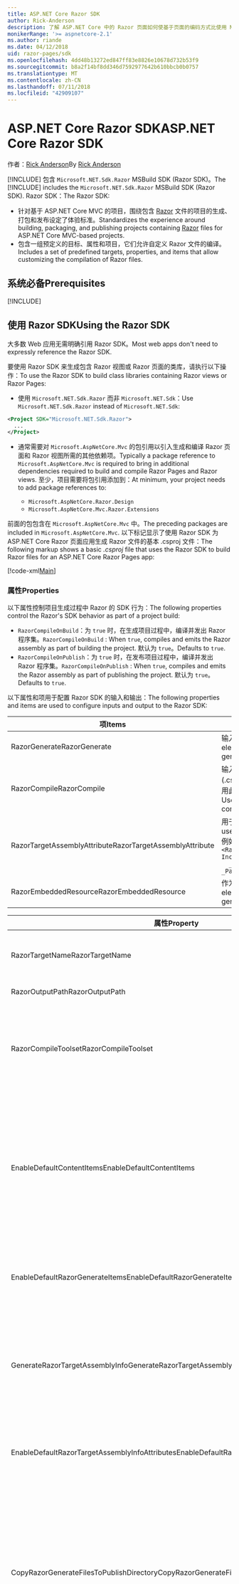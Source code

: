 ```yaml
---
title: ASP.NET Core Razor SDK
author: Rick-Anderson
description: 了解 ASP.NET Core 中的 Razor 页面如何使基于页面的编码方式比使用 MVC 更简单高效。
monikerRange: '>= aspnetcore-2.1'
ms.author: riande
ms.date: 04/12/2018
uid: razor-pages/sdk
ms.openlocfilehash: 4dd48b13272ed847ff83e8826e10678d732b53f9
ms.sourcegitcommit: b8a2f14bf8dd346d7592977642b610bbcb0b0757
ms.translationtype: MT
ms.contentlocale: zh-CN
ms.lasthandoff: 07/11/2018
ms.locfileid: "42909107"
---
```

# <a name="aspnet-core-razor-sdk"></a><span data-ttu-id="1cd86-103">ASP.NET Core Razor SDK</span><span class="sxs-lookup"><span data-stu-id="1cd86-103">ASP.NET Core Razor SDK</span></span>

<span data-ttu-id="1cd86-104">作者：[Rick Anderson](https://twitter.com/RickAndMSFT)</span><span class="sxs-lookup"><span data-stu-id="1cd86-104">By [Rick Anderson](https://twitter.com/RickAndMSFT)</span></span>

<span data-ttu-id="1cd86-105">[!INCLUDE[](~/includes/2.1-SDK.md)] 包含 `Microsoft.NET.Sdk.Razor` MSBuild SDK (Razor SDK)。</span><span class="sxs-lookup"><span data-stu-id="1cd86-105">The [!INCLUDE[](~/includes/2.1-SDK.md)] includes the `Microsoft.NET.Sdk.Razor` MSBuild SDK (Razor SDK).</span></span> <span data-ttu-id="1cd86-106">Razor SDK：</span><span class="sxs-lookup"><span data-stu-id="1cd86-106">The Razor SDK:</span></span>

* <span data-ttu-id="1cd86-107">针对基于 ASP.NET Core MVC 的项目，围绕包含 [Razor](xref:mvc/views/razor) 文件的项目的生成、打包和发布设定了体验标准。</span><span class="sxs-lookup"><span data-stu-id="1cd86-107">Standardizes the experience around building, packaging, and publishing projects containing [Razor](xref:mvc/views/razor) files for ASP.NET Core MVC-based projects.</span></span>
* <span data-ttu-id="1cd86-108">包含一组预定义的目标、属性和项目，它们允许自定义 Razor 文件的编译。</span><span class="sxs-lookup"><span data-stu-id="1cd86-108">Includes a set of predefined targets, properties, and items that allow customizing the compilation of Razor files.</span></span>

## <a name="prerequisites"></a><span data-ttu-id="1cd86-109">系统必备</span><span class="sxs-lookup"><span data-stu-id="1cd86-109">Prerequisites</span></span>

[!INCLUDE[](~/includes/2.1-SDK.md)]

## <a name="using-the-razor-sdk"></a><span data-ttu-id="1cd86-110">使用 Razor SDK</span><span class="sxs-lookup"><span data-stu-id="1cd86-110">Using the Razor SDK</span></span>

<span data-ttu-id="1cd86-111">大多数 Web 应用无需明确引用 Razor SDK。</span><span class="sxs-lookup"><span data-stu-id="1cd86-111">Most web apps don't need to expressly reference the Razor SDK.</span></span> 

<span data-ttu-id="1cd86-112">要使用 Razor SDK 来生成包含 Razor 视图或 Razor 页面的类库，请执行以下操作：</span><span class="sxs-lookup"><span data-stu-id="1cd86-112">To use the Razor SDK to build class libraries containing Razor views or Razor Pages:</span></span>

* <span data-ttu-id="1cd86-113">使用 `Microsoft.NET.Sdk.Razor` 而非 `Microsoft.NET.Sdk`：</span><span class="sxs-lookup"><span data-stu-id="1cd86-113">Use `Microsoft.NET.Sdk.Razor` instead of `Microsoft.NET.Sdk`:</span></span>
```xml
<Project SDK="Microsoft.NET.Sdk.Razor">
  ...
</Project>
```

* <span data-ttu-id="1cd86-114">通常需要对 `Microsoft.AspNetCore.Mvc` 的包引用以引入生成和编译 Razor 页面和 Razor 视图所需的其他依赖项。</span><span class="sxs-lookup"><span data-stu-id="1cd86-114">Typically a package reference to `Microsoft.AspNetCore.Mvc` is required to bring in additional dependencies required to build and compile Razor Pages and Razor views.</span></span> <span data-ttu-id="1cd86-115">至少，项目需要将包引用添加到：</span><span class="sxs-lookup"><span data-stu-id="1cd86-115">At minimum, your project needs to add package references to:</span></span>

    * `Microsoft.AspNetCore.Razor.Design` 
    * `Microsoft.AspNetCore.Mvc.Razor.Extensions`
    
 <span data-ttu-id="1cd86-116">前面的包包含在 `Microsoft.AspNetCore.Mvc` 中。</span><span class="sxs-lookup"><span data-stu-id="1cd86-116">The preceding packages are included in `Microsoft.AspNetCore.Mvc`.</span></span> <span data-ttu-id="1cd86-117">以下标记显示了使用 Razor SDK 为 ASP.NET Core Razor 页面应用生成 Razor 文件的基本 .csproj 文件：</span><span class="sxs-lookup"><span data-stu-id="1cd86-117">The following markup shows a basic *.csproj* file that uses the Razor SDK to build Razor files for an ASP.NET Core Razor Pages app:</span></span>
    
 [!code-xml[Main](sdk/sample/RazorSDK.csproj)]

### <a name="properties"></a><span data-ttu-id="1cd86-118">属性</span><span class="sxs-lookup"><span data-stu-id="1cd86-118">Properties</span></span>

<span data-ttu-id="1cd86-119">以下属性控制项目生成过程中 Razor 的 SDK 行为：</span><span class="sxs-lookup"><span data-stu-id="1cd86-119">The following properties control the Razor's SDK behavior as part of a project build:</span></span>

* <span data-ttu-id="1cd86-120">`RazorCompileOnBuild`：为 `true` 时，在生成项目过程中，编译并发出 Razor 程序集。</span><span class="sxs-lookup"><span data-stu-id="1cd86-120">`RazorCompileOnBuild` : When `true`, compiles and emits the Razor assembly as part of building the project.</span></span> <span data-ttu-id="1cd86-121">默认为 `true`。</span><span class="sxs-lookup"><span data-stu-id="1cd86-121">Defaults to `true`.</span></span>
* <span data-ttu-id="1cd86-122">`RazorCompileOnPublish`：为 `true` 时，在发布项目过程中，编译并发出 Razor 程序集。</span><span class="sxs-lookup"><span data-stu-id="1cd86-122">`RazorCompileOnPublish` : When `true`, compiles and emits the Razor assembly as part of publishing the project.</span></span> <span data-ttu-id="1cd86-123">默认为 `true`。</span><span class="sxs-lookup"><span data-stu-id="1cd86-123">Defaults to `true`.</span></span>

<span data-ttu-id="1cd86-124">以下属性和项用于配置 Razor SDK 的输入和输出：</span><span class="sxs-lookup"><span data-stu-id="1cd86-124">The following properties and items are used to configure inputs and output to the Razor SDK:</span></span>

| <span data-ttu-id="1cd86-125">项</span><span class="sxs-lookup"><span data-stu-id="1cd86-125">Items</span></span>                                         | <span data-ttu-id="1cd86-126">描述</span><span class="sxs-lookup"><span data-stu-id="1cd86-126">Description</span></span>                                                                   |
| ------------                                  | -------------                                                                 |
| <span data-ttu-id="1cd86-127">RazorGenerate</span><span class="sxs-lookup"><span data-stu-id="1cd86-127">RazorGenerate</span></span>                                 | <span data-ttu-id="1cd86-128">输入到代码生成目标的项元素（.cshtml 文件）。</span><span class="sxs-lookup"><span data-stu-id="1cd86-128">Item elements (*.cshtml* files) that are inputs to code generation targets.</span></span> |
| <span data-ttu-id="1cd86-129">RazorCompile</span><span class="sxs-lookup"><span data-stu-id="1cd86-129">RazorCompile</span></span>                                  | <span data-ttu-id="1cd86-130">输入到 Razor 编译目标的项元素（.cs 文件）。</span><span class="sxs-lookup"><span data-stu-id="1cd86-130">Item elements (.cs files) that are inputs to  Razor compilation targets.</span></span> <span data-ttu-id="1cd86-131">使用此 ItemGroup 指定要编译到 Razor 程序集中的其他文件。</span><span class="sxs-lookup"><span data-stu-id="1cd86-131">Use this ItemGroup to specify additional files to be compiled into the Razor assembly.</span></span> |
| <span data-ttu-id="1cd86-132">RazorTargetAssemblyAttribute</span><span class="sxs-lookup"><span data-stu-id="1cd86-132">RazorTargetAssemblyAttribute</span></span>                  | <span data-ttu-id="1cd86-133">用于编码生成 Razor 程序集属性的项元素。</span><span class="sxs-lookup"><span data-stu-id="1cd86-133">Item elements used to code generate attributes for the Razor assembly.</span></span> <span data-ttu-id="1cd86-134">例如：</span><span class="sxs-lookup"><span data-stu-id="1cd86-134">For example:</span></span>  <br />`<RazorAssemblyAttribute ` <br />  `Include="System.Reflection.AssemblyMetadataAttribute"`<br />`  _Parameter1="BuildSource" _Parameter2="https://docs.asp.net/">` |
| <span data-ttu-id="1cd86-135">RazorEmbeddedResource</span><span class="sxs-lookup"><span data-stu-id="1cd86-135">RazorEmbeddedResource</span></span>                         | <span data-ttu-id="1cd86-136">作为嵌入的资源添加到生成的 Razor 程序集中的项元素</span><span class="sxs-lookup"><span data-stu-id="1cd86-136">Item elements added as embedded resources to the generated Razor assembly</span></span> |

| <span data-ttu-id="1cd86-137">属性</span><span class="sxs-lookup"><span data-stu-id="1cd86-137">Property</span></span>                                      | <span data-ttu-id="1cd86-138">描述</span><span class="sxs-lookup"><span data-stu-id="1cd86-138">Description</span></span>                                                                   |
| ------------                                  | -------------                                                                 |
| <span data-ttu-id="1cd86-139">RazorTargetName</span><span class="sxs-lookup"><span data-stu-id="1cd86-139">RazorTargetName</span></span>                               | <span data-ttu-id="1cd86-140">Razor 生成的程序集的文件名（不含扩展名）。</span><span class="sxs-lookup"><span data-stu-id="1cd86-140">File name (without extension) of the assembly produced by Razor.</span></span> | 
| <span data-ttu-id="1cd86-141">RazorOutputPath</span><span class="sxs-lookup"><span data-stu-id="1cd86-141">RazorOutputPath</span></span>                               | <span data-ttu-id="1cd86-142">Razor 输出目录。</span><span class="sxs-lookup"><span data-stu-id="1cd86-142">The Razor output directory.</span></span>                                      |
| <span data-ttu-id="1cd86-143">RazorCompileToolset</span><span class="sxs-lookup"><span data-stu-id="1cd86-143">RazorCompileToolset</span></span>                           | <span data-ttu-id="1cd86-144">用于确定用于生成 Razor 程序集的工具集。</span><span class="sxs-lookup"><span data-stu-id="1cd86-144">Used to determine the toolset used to build the Razor assembly.</span></span> <span data-ttu-id="1cd86-145">有效值为 `Implicit` 和 `PrecompilationTool`。</span><span class="sxs-lookup"><span data-stu-id="1cd86-145">Valid values are `Implicit`, , and `PrecompilationTool`.</span></span> |
| <span data-ttu-id="1cd86-146">EnableDefaultContentItems</span><span class="sxs-lookup"><span data-stu-id="1cd86-146">EnableDefaultContentItems</span></span>                     | <span data-ttu-id="1cd86-147">为 `true` 时，包括某些文件类型（例如 .cshtml 文件）作为项目中内容。</span><span class="sxs-lookup"><span data-stu-id="1cd86-147">When `true`, includes certain file types, such as *.cshtml* files, as content in the project.</span></span> <span data-ttu-id="1cd86-148">当通过 Microsoft.NET.Sdk.Web 引用时，还包括 wwwroot 下的所有文件和配置文件。</span><span class="sxs-lookup"><span data-stu-id="1cd86-148">When referenced via Microsoft.NET.Sdk.Web, also includes all files under *wwwroot*, and config files.</span></span>         |
| <span data-ttu-id="1cd86-149">EnableDefaultRazorGenerateItems</span><span class="sxs-lookup"><span data-stu-id="1cd86-149">EnableDefaultRazorGenerateItems</span></span>               | <span data-ttu-id="1cd86-150">为 `true` 时，包括 `RazorGenerate` 项中 `Content` 项的 .cshtml 文件。</span><span class="sxs-lookup"><span data-stu-id="1cd86-150">When `true`, includes *.cshtml* files from `Content` items in `RazorGenerate` items.</span></span> |
| <span data-ttu-id="1cd86-151">GenerateRazorTargetAssemblyInfo</span><span class="sxs-lookup"><span data-stu-id="1cd86-151">GenerateRazorTargetAssemblyInfo</span></span>               | <span data-ttu-id="1cd86-152">为 `true` 时，生成 .cs 文件（其中包含由 `RazorAssemblyAttribute` 指定的属性），并将其包含在编译输出中。</span><span class="sxs-lookup"><span data-stu-id="1cd86-152">When `true`, generates a *.cs* file containing attributes specified by `RazorAssemblyAttribute` and includes it in the compile output.</span></span> |
| <span data-ttu-id="1cd86-153">EnableDefaultRazorTargetAssemblyInfoAttributes</span><span class="sxs-lookup"><span data-stu-id="1cd86-153">EnableDefaultRazorTargetAssemblyInfoAttributes</span></span> | <span data-ttu-id="1cd86-154">为 `true` 时，将一组默认的程序集属性添加到 `RazorAssemblyAttribute`。</span><span class="sxs-lookup"><span data-stu-id="1cd86-154">When `true`, adds a default set of assembly attributes to `RazorAssemblyAttribute`.</span></span> |
| <span data-ttu-id="1cd86-155">CopyRazorGenerateFilesToPublishDirectory</span><span class="sxs-lookup"><span data-stu-id="1cd86-155">CopyRazorGenerateFilesToPublishDirectory</span></span>       | <span data-ttu-id="1cd86-156">为 `true` 时，将 RazorGenerate 项 (.cshtml) 文件复制到发布目录。</span><span class="sxs-lookup"><span data-stu-id="1cd86-156">When `true`, copies RazorGenerate items (*.cshtml*) files to the publish directory.</span></span> <span data-ttu-id="1cd86-157">如果在生成时或发布时参与编译，则通常发布的应用程序无需 Razor 文件。</span><span class="sxs-lookup"><span data-stu-id="1cd86-157">Typically Razor files are not needed for a published application if they participate in compilation at build-time or publish-time.</span></span> <span data-ttu-id="1cd86-158">默认为 `false`。</span><span class="sxs-lookup"><span data-stu-id="1cd86-158">Defaults to `false`.</span></span> |
| <span data-ttu-id="1cd86-159">CopyRefAssembliesToPublishDirectory</span><span class="sxs-lookup"><span data-stu-id="1cd86-159">CopyRefAssembliesToPublishDirectory</span></span>            | <span data-ttu-id="1cd86-160">为 `true` 时，将引用程序集项复制到发布目录。</span><span class="sxs-lookup"><span data-stu-id="1cd86-160">When `true`, copy reference assembly items to the publish directory.</span></span> <span data-ttu-id="1cd86-161">如果在生成时或发布时出现 Razor 编译，则通常发布的应用程序无需引用程序集。</span><span class="sxs-lookup"><span data-stu-id="1cd86-161">Typically reference assemblies are not needed for a published application if Razor compilation occurs at build-time or publish-time.</span></span> <span data-ttu-id="1cd86-162">如果发布的应用程序需要运行时编译（例如，在运行时修改 cshtml 文件或使用嵌入的视图），则设置为 `true`。</span><span class="sxs-lookup"><span data-stu-id="1cd86-162">Set to `true`, if your published application requires runtime compilation, for example, modifies cshtml files at runtime, or uses embedded views.</span></span> <span data-ttu-id="1cd86-163">默认为 `false`。</span><span class="sxs-lookup"><span data-stu-id="1cd86-163">Defaults to `false`.</span></span> |
| <span data-ttu-id="1cd86-164">IncludeRazorContentInPack</span><span class="sxs-lookup"><span data-stu-id="1cd86-164">IncludeRazorContentInPack</span></span>                      | <span data-ttu-id="1cd86-165">为 `true` 时，所有 Razor 内容项（.cshtml 文件）将标记为包含在生成的 NuGet 包中。</span><span class="sxs-lookup"><span data-stu-id="1cd86-165">When `true`, all Razor content items (*.cshtml* files) will be marked for inclusion in the generated NuGet package.</span></span> <span data-ttu-id="1cd86-166">默认为 `false`。</span><span class="sxs-lookup"><span data-stu-id="1cd86-166">Defaults to `false`.</span></span> |
| <span data-ttu-id="1cd86-167">EmbedRazorGenerateSources</span><span class="sxs-lookup"><span data-stu-id="1cd86-167">EmbedRazorGenerateSources</span></span> | <span data-ttu-id="1cd86-168">为 `true` 时，将 RazorGenerate (.cshtml) 项作为嵌入的文件添加到生成的 Razor 程序集中。</span><span class="sxs-lookup"><span data-stu-id="1cd86-168">When `true`, adds RazorGenerate (*.cshtml*) items as embedded files to the generated Razor assembly.</span></span> <span data-ttu-id="1cd86-169">默认为 `false`。</span><span class="sxs-lookup"><span data-stu-id="1cd86-169">Defaults to `false`.</span></span> |
| <span data-ttu-id="1cd86-170">UseRazorBuildServer</span><span class="sxs-lookup"><span data-stu-id="1cd86-170">UseRazorBuildServer</span></span>                           | <span data-ttu-id="1cd86-171">为 `true` 时，使用永久生成服务器进程来卸载代码生成工作。</span><span class="sxs-lookup"><span data-stu-id="1cd86-171">When `true`, uses a persistent build server process to offload code generation work.</span></span> <span data-ttu-id="1cd86-172">默认值为 `UseSharedCompilation`。</span><span class="sxs-lookup"><span data-stu-id="1cd86-172">Defaults to the value of `UseSharedCompilation`.</span></span> |

### <a name="targets"></a><span data-ttu-id="1cd86-173">目标</span><span class="sxs-lookup"><span data-stu-id="1cd86-173">Targets</span></span>
<span data-ttu-id="1cd86-174">Razor SDK 定义两个主要目标：</span><span class="sxs-lookup"><span data-stu-id="1cd86-174">The Razor SDK defines two primary targets:</span></span>

* <span data-ttu-id="1cd86-175">`RazorGenerate` - 代码从 RazorGenerate 项元素生成 .cs 文件。</span><span class="sxs-lookup"><span data-stu-id="1cd86-175">`RazorGenerate` - Code generates *.cs* files from RazorGenerate item elements.</span></span> <span data-ttu-id="1cd86-176">使用 `RazorGenerateDependsOn` 属性指定可在此目标之前或之后运行的其他目标。</span><span class="sxs-lookup"><span data-stu-id="1cd86-176">Use `RazorGenerateDependsOn` property to specify additional targets that can run before or after this target.</span></span>
* <span data-ttu-id="1cd86-177">`RazorCompile` - 将生成的 .cs 文件编译到 Razor 程序集中。</span><span class="sxs-lookup"><span data-stu-id="1cd86-177">`RazorCompile` - Compiles generated *.cs* files in to a Razor assembly.</span></span> <span data-ttu-id="1cd86-178">使用 `RazorCompileDependsOn` 指定可在此目标之前或之后运行的其他目标。</span><span class="sxs-lookup"><span data-stu-id="1cd86-178">Use `RazorCompileDependsOn` to specify additional targets that can run before or after this target.</span></span>

### <a name="runtime-compilation-of-razor-views"></a><span data-ttu-id="1cd86-179">Razor 视图的运行时编译</span><span class="sxs-lookup"><span data-stu-id="1cd86-179">Runtime compilation of Razor views</span></span>

* <span data-ttu-id="1cd86-180">默认情况下，Razor SDK 不发布执行运行时编译所需的引用程序集。</span><span class="sxs-lookup"><span data-stu-id="1cd86-180">By default, the Razor SDK doesn't publish reference assemblies that are required to perform runtime compilation.</span></span> <span data-ttu-id="1cd86-181">当应用程序模型依赖于运行时编译时，这会导致编译失败&mdash;例如，应用在发布后使用嵌入视图或更改视图。</span><span class="sxs-lookup"><span data-stu-id="1cd86-181">This results in compilation failures when the application model relies on runtime compilation&mdash;for example, the app uses embedded views or changes views after the app is published.</span></span> <span data-ttu-id="1cd86-182">将 `CopyRefAssembliesToPublishDirectory` 设置为 `true`，以继续发布引用程序集。</span><span class="sxs-lookup"><span data-stu-id="1cd86-182">Set `CopyRefAssembliesToPublishDirectory` to `true` to continue publishing reference assemblies.</span></span>

* <span data-ttu-id="1cd86-183">对于 Web 应用程序，请确保应用面向 `Microsoft.NET.Sdk.Web` SDK。</span><span class="sxs-lookup"><span data-stu-id="1cd86-183">For web applications, ensure your app is targeting `Microsoft.NET.Sdk.Web` SDK.</span></span>
